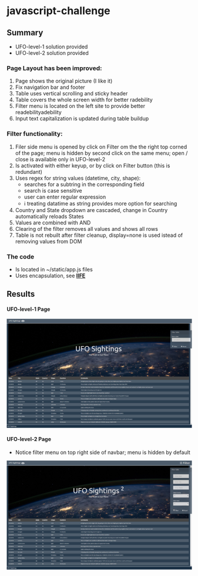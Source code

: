 # javascript-challenge

## Summary

* UFO-level-1 solution provided
* UFO-level-2 solution provided
  
### Page Layout has been improved:
1) Page shows the original picture (I like it)
2) Fix navigation bar and footer
3) Table uses vertical scrolling and sticky header
4) Table covers the whole screen width for better radebility
5) Filter menu is located on the left site to provide better readebilityadebility
6) Input text capitalization is updated during table buildup

### Filter functionality:
1) Filer side menu is opened by click on Filter om the the right top corned of the page; 
    menu is hidden by second click on the same menu; open / close is available only in UFO-level-2 
2) Is activated with either keyup, or by click on Filter button (this is redundant)
3) Uses regex for string values (datetime, city, shape):
	- searches for a subtring in the corresponding field
	- search is case sensitive
	- user can enter regular expression
	- :information_source: treating datatime as string provides more option for searching
4) Country and State dropdown are cascaded, change in Country automatically reloads States
5) Values are combined with AND
6) Clearing of the filter removes all values and shows all rows
7) Table is not rebuilt after filter cleanup, display=none is used istead of removing values from DOM

### The code
* Is located in ~/static/app.js files
* Uses encapsulation, see <b>[IIFE](https://developer.mozilla.org/en-US/docs/Glossary/IIFE)</b>

## Results

#### UFO-level-1 Page
![UFO-level-1](UFO-level-1/documents/index1.html.png)

#### UFO-level-2 Page

* Notice filter menu on top right side of navbar; menu is hidden by default

![UFO-level-2](UFO-level-2/documents/index2.html.png)
